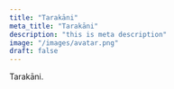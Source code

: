 ```yaml
---
title: "Tarakāni"
meta_title: "Tarakāni"
description: "this is meta description"
image: "/images/avatar.png"
draft: false
---
```

Tarakāni.